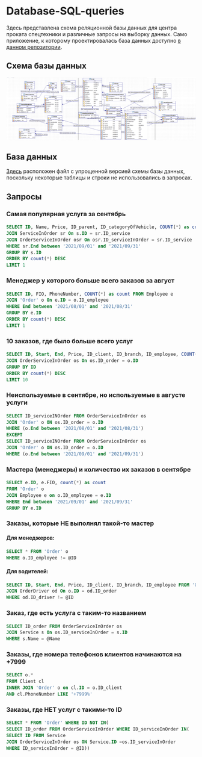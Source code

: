 # Database-SQL-queries

Здесь представлена схема реляционной базы данных для центра проката спецтехники и различные запросы на выборку данных.
Само приложение, к которому проектировалась база данных доступно [в данном репозитории](https://github.com/dedneded/VehicleRentalService).
## Схема базы данных
![Database](https://github.com/dedneded/Database-SQL-queries/blob/main/Database.png)

## База данных

[Здесь](https://github.com/dedneded/Database-SQL-queries/blob/main/SQL.db) расположен файл с упрощенной версией схемы базы данных, поскольку некоторые таблицы и строки не использовались в запросах. 

## Запросы

### Самая популярная услуга за сентябрь

```SQL
SELECT ID, Name, Price, ID_parent, ID_categoryOfVehicle, COUNT(*) as count FROM Service s
JOIN ServiceInOrder sr On s.ID = sr.ID_service
JOIN OrderServiceInOrder osr On osr.ID_serviceInOrder = sr.ID_service
WHERE sr.End between '2021/09/01' and '2021/09/31'
GROUP BY s.ID
ORDER BY count(*) DESC
LIMIT 1
```
### Менеджер у которого больше всего заказов за август
```SQL
SELECT ID, FIO, PhoneNumber, COUNT(*) as count FROM Employee e
JOIN 'Order' o On e.ID = o.ID_employee
WHERE End between '2021/08/01' and '2021/08/31'
GROUP BY e.ID
ORDER BY count(*) DESC
LIMIT 1
```
### 10 заказов, где было больше всего услуг
```SQL
SELECT ID, Start, End, Price, ID_client, ID_branch, ID_employee, COUNT(*) as count FROM 'Order' o
JOIN OrderServiceInOrder os On os.ID_order = o.ID
GROUP BY ID
ORDER BY count(*) DESC
LIMIT 10
```
### Неиспользуемые в сентябре, но используемые в августе услуги
```SQL
SELECT ID_serviceINOrder FROM OrderServiceInOrder os
JOIN 'Order' o ON os.ID_order = o.ID
WHERE (o.End between '2021/08/01' and '2021/08/31')
EXCEPT
SELECT ID_serviceINOrder FROM OrderServiceInOrder os
JOIN 'Order' o ON os.ID_order = o.ID
WHERE (o.End between '2021/09/01' and '2021/09/31')
```
### Мастера (менеджеры) и количество их заказов в сентябре
```SQL
SELECT e.ID, e.FIO, count(*) as count
FROM 'Order' o
JOIN Employee e on o.ID_employee = e.ID
WHERE End between '2021/09/01' and '2021/09/31'
GROUP BY e.ID
```
### Заказы, которые НЕ выполнял такой-то мастер

#### Для менеджеров:
```SQL
SELECT * FROM 'Order' o
WHERE o.ID_employee != @ID
```
#### Для водителей:
```SQL
SELECT ID, Start, End, Price, ID_client, ID_branch, ID_employee FROM 'Order' o
JOIN OrderDriver od On o.ID = od.ID_order
WHERE od.ID_driver != @ID
```
### Заказ, где есть услуга с таким-то названием
```SQL
SELECT ID_order FROM OrderServiceInOrder os
JOIN Service s On os.ID_serviceInOrder = s.ID
WHERE s.Name = @Name
```
### Заказы, где номера телефонов клиентов начинаются на +7999
```SQL
SELECT o.* 
FROM Client cl
INNER JOIN 'Order' o on cl.ID = o.ID_client
AND cl.PhoneNumber LIKE '+7999%'
```
### Заказы, где НЕТ услуг с такими-то ID
```SQL
SELECT * FROM 'Order' WHERE ID NOT IN(
SELECT ID_order FROM OrderServiceInOrder WHERE ID_serviceInOrder IN(
SELECT ID FROM Service
JOIN OrderServiceInOrder os ON Service.ID =os.ID_serviceInOrder
WHERE ID_serviceInOrder = @ID))
```

